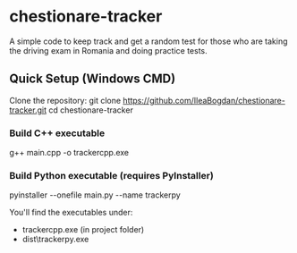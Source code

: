 # chestionare-tracker

A simple code to keep track and get a random test for those who are taking the driving exam in Romania and doing practice tests.

## Quick Setup (Windows CMD)

Clone the repository:
git clone https://github.com/IleaBogdan/chestionare-tracker.git
cd chestionare-tracker

### Build C++ executable
g++ main.cpp -o trackercpp.exe

### Build Python executable (requires PyInstaller)
pyinstaller --onefile main.py --name trackerpy

You'll find the executables under:
- trackercpp.exe (in project folder)
- dist\trackerpy.exe
